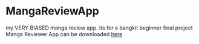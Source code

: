 # MangaReviewApp
my VERY BIASED manga review app. its for a bangkit beginner final project<br>
Manga Reviewer App can be downloaded [here](https://www.mediafire.com/file/dehpcbg5qvg6w0a/app-debug.apk/file)
